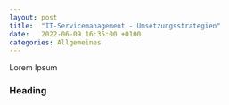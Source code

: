 ```yaml
---
layout: post
title:  "IT-Servicemanagement - Umsetzungsstrategien"
date:   2022-06-09 16:35:00 +0100
categories: Allgemeines
---
```


Lorem Ipsum

### Heading